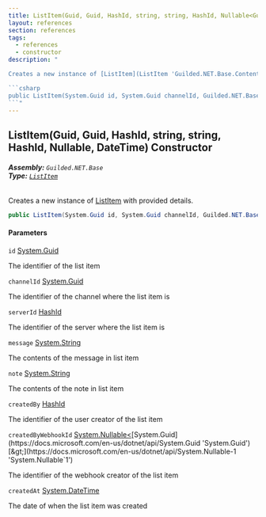 ```yaml
---
title: ListItem(Guid, Guid, HashId, string, string, HashId, Nullable<Guid>, DateTime)
layout: references
section: references
tags:
  - references
  - constructor
description: "

Creates a new instance of [ListItem](ListItem 'Guilded.NET.Base.Content.ListItem') with provided details.

```csharp
public ListItem(System.Guid id, System.Guid channelId, Guilded.NET.Base.HashId serverId, string message, string? note, Guilded.NET.Base.HashId createdBy, System.Nullable<System.Guid> createdByWebhookId, System.DateTime createdAt);
```"
---
```


## ListItem(Guid, Guid, HashId, string, string, HashId, Nullable<Guid>, DateTime) Constructor
###### **Assembly:** `Guilded.NET.Base`<br/>**Type:** [`ListItem`](ListItem 'Guilded.NET.Base.Content.ListItem')

Creates a new instance of [ListItem](ListItem 'Guilded.NET.Base.Content.ListItem') with provided details.

```csharp
public ListItem(System.Guid id, System.Guid channelId, Guilded.NET.Base.HashId serverId, string message, string? note, Guilded.NET.Base.HashId createdBy, System.Nullable<System.Guid> createdByWebhookId, System.DateTime createdAt);
```
#### Parameters

<a name='Guilded.NET.Base.Content.ListItem.ListItem(System.Guid,System.Guid,Guilded.NET.Base.HashId,string,string,Guilded.NET.Base.HashId,System.Nullable_System.Guid_,System.DateTime).id'></a>

`id` [System.Guid](https://docs.microsoft.com/en-us/dotnet/api/System.Guid 'System.Guid')

The identifier of the list item

<a name='Guilded.NET.Base.Content.ListItem.ListItem(System.Guid,System.Guid,Guilded.NET.Base.HashId,string,string,Guilded.NET.Base.HashId,System.Nullable_System.Guid_,System.DateTime).channelId'></a>

`channelId` [System.Guid](https://docs.microsoft.com/en-us/dotnet/api/System.Guid 'System.Guid')

The identifier of the channel where the list item is

<a name='Guilded.NET.Base.Content.ListItem.ListItem(System.Guid,System.Guid,Guilded.NET.Base.HashId,string,string,Guilded.NET.Base.HashId,System.Nullable_System.Guid_,System.DateTime).serverId'></a>

`serverId` [HashId](HashId 'Guilded.NET.Base.HashId')

The identifier of the server where the list item is

<a name='Guilded.NET.Base.Content.ListItem.ListItem(System.Guid,System.Guid,Guilded.NET.Base.HashId,string,string,Guilded.NET.Base.HashId,System.Nullable_System.Guid_,System.DateTime).message'></a>

`message` [System.String](https://docs.microsoft.com/en-us/dotnet/api/System.String 'System.String')

The contents of the message in list item

<a name='Guilded.NET.Base.Content.ListItem.ListItem(System.Guid,System.Guid,Guilded.NET.Base.HashId,string,string,Guilded.NET.Base.HashId,System.Nullable_System.Guid_,System.DateTime).note'></a>

`note` [System.String](https://docs.microsoft.com/en-us/dotnet/api/System.String 'System.String')

The contents of the note in list item

<a name='Guilded.NET.Base.Content.ListItem.ListItem(System.Guid,System.Guid,Guilded.NET.Base.HashId,string,string,Guilded.NET.Base.HashId,System.Nullable_System.Guid_,System.DateTime).createdBy'></a>

`createdBy` [HashId](HashId 'Guilded.NET.Base.HashId')

The identifier of the user creator of the list item

<a name='Guilded.NET.Base.Content.ListItem.ListItem(System.Guid,System.Guid,Guilded.NET.Base.HashId,string,string,Guilded.NET.Base.HashId,System.Nullable_System.Guid_,System.DateTime).createdByWebhookId'></a>

`createdByWebhookId` [System.Nullable&lt;](https://docs.microsoft.com/en-us/dotnet/api/System.Nullable-1 'System.Nullable`1')[System.Guid](https://docs.microsoft.com/en-us/dotnet/api/System.Guid 'System.Guid')[&gt;](https://docs.microsoft.com/en-us/dotnet/api/System.Nullable-1 'System.Nullable`1')

The identifier of the webhook creator of the list item

<a name='Guilded.NET.Base.Content.ListItem.ListItem(System.Guid,System.Guid,Guilded.NET.Base.HashId,string,string,Guilded.NET.Base.HashId,System.Nullable_System.Guid_,System.DateTime).createdAt'></a>

`createdAt` [System.DateTime](https://docs.microsoft.com/en-us/dotnet/api/System.DateTime 'System.DateTime')

The date of when the list item was created